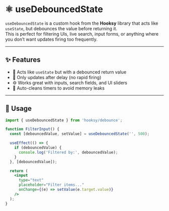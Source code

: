 # ⚛️ useDebouncedState

`useDebouncedState` is a custom hook from the **Hooksy** library that acts like `useState`, but debounces the value before returning it.  
This is perfect for filtering UIs, live search, input forms, or anything where you don’t want updates firing too frequently.

---

## ✨ Features

- 💬 Acts like `useState` but with a debounced return value  
- 🔄 Only updates after delay (no rapid firing)  
- ⚙️ Works great with inputs, search fields, and UI sliders  
- 🧹 Auto-cleans timers to avoid memory leaks

---

## 🚀 Usage

```jsx
import { useDebouncedState } from 'hooksy/debounce';

function FilterInput() {
  const [debouncedValue, setValue] = useDebouncedState('', 500);

  useEffect(() => {
    if (debouncedValue) {
      console.log('Filtered by:', debouncedValue);
    }
  }, [debouncedValue]);

  return (
    <input
      type="text"
      placeholder="Filter items..."
      onChange={(e) => setValue(e.target.value)}
    />
  );
}

```